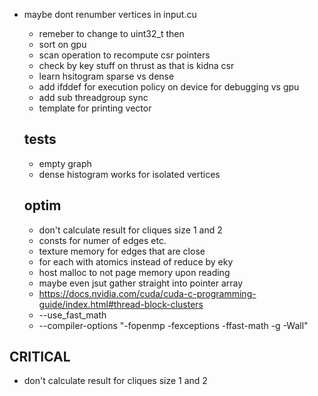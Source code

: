 - maybe dont renumber vertices in input.cu
  - remeber to change to uint32_t then
  - sort on gpu
  - scan operation to recompute csr pointers
  - check by key stuff on thrust as that is kidna csr
  - learn hsitogram sparse vs dense
  - add ifddef for execution policy on device for debugging vs gpu
  - add sub threadgroup sync
  - template for printing vector



  ## tests
  - empty graph
  - dense histogram works for isolated vertices

  ## optim
  - don't calculate result for cliques size 1 and 2
  - consts for numer of edges etc.
  - texture memory for edges that are close 
  - for each with atomics instead of reduce by eky
  - host malloc to not page memory upon reading
  - maybe even jsut gather straight into pointer array
  - https://docs.nvidia.com/cuda/cuda-c-programming-guide/index.html#thread-block-clusters
  - --use_fast_math
  - --compiler-options "-fopenmp -fexceptions -ffast-math -g -Wall"

## CRITICAL
  - don't calculate result for cliques size 1 and 2